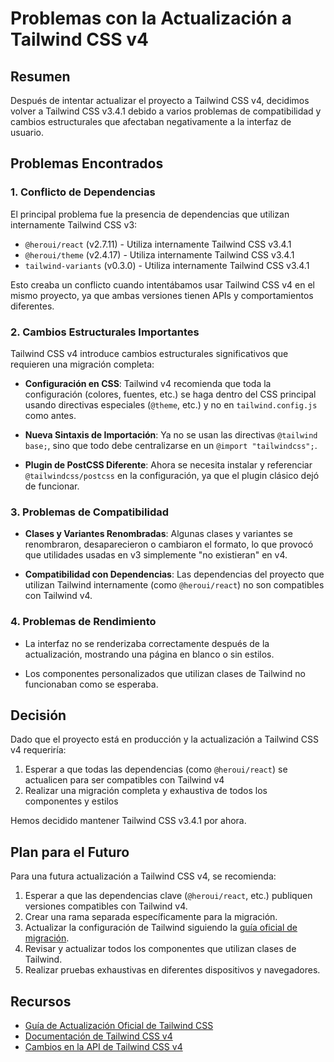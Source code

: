 # Problemas con la Actualización a Tailwind CSS v4

## Resumen

Después de intentar actualizar el proyecto a Tailwind CSS v4, decidimos volver a Tailwind CSS v3.4.1 debido a varios problemas de compatibilidad y cambios estructurales que afectaban negativamente a la interfaz de usuario.

## Problemas Encontrados

### 1. Conflicto de Dependencias

El principal problema fue la presencia de dependencias que utilizan internamente Tailwind CSS v3:

- `@heroui/react` (v2.7.11) - Utiliza internamente Tailwind CSS v3.4.1
- `@heroui/theme` (v2.4.17) - Utiliza internamente Tailwind CSS v3.4.1
- `tailwind-variants` (v0.3.0) - Utiliza internamente Tailwind CSS v3.4.1

Esto creaba un conflicto cuando intentábamos usar Tailwind CSS v4 en el mismo proyecto, ya que ambas versiones tienen APIs y comportamientos diferentes.

### 2. Cambios Estructurales Importantes

Tailwind CSS v4 introduce cambios estructurales significativos que requieren una migración completa:

- **Configuración en CSS**: Tailwind v4 recomienda que toda la configuración (colores, fuentes, etc.) se haga dentro del CSS principal usando directivas especiales (`@theme`, etc.) y no en `tailwind.config.js` como antes.

- **Nueva Sintaxis de Importación**: Ya no se usan las directivas `@tailwind base;`, sino que todo debe centralizarse en un `@import "tailwindcss";`.

- **Plugin de PostCSS Diferente**: Ahora se necesita instalar y referenciar `@tailwindcss/postcss` en la configuración, ya que el plugin clásico dejó de funcionar.

### 3. Problemas de Compatibilidad

- **Clases y Variantes Renombradas**: Algunas clases y variantes se renombraron, desaparecieron o cambiaron el formato, lo que provocó que utilidades usadas en v3 simplemente "no existieran" en v4.

- **Compatibilidad con Dependencias**: Las dependencias del proyecto que utilizan Tailwind internamente (como `@heroui/react`) no son compatibles con Tailwind v4.

### 4. Problemas de Rendimiento

- La interfaz no se renderizaba correctamente después de la actualización, mostrando una página en blanco o sin estilos.

- Los componentes personalizados que utilizan clases de Tailwind no funcionaban como se esperaba.

## Decisión

Dado que el proyecto está en producción y la actualización a Tailwind CSS v4 requeriría:

1. Esperar a que todas las dependencias (como `@heroui/react`) se actualicen para ser compatibles con Tailwind v4
2. Realizar una migración completa y exhaustiva de todos los componentes y estilos

Hemos decidido mantener Tailwind CSS v3.4.1 por ahora.

## Plan para el Futuro

Para una futura actualización a Tailwind CSS v4, se recomienda:

1. Esperar a que las dependencias clave (`@heroui/react`, etc.) publiquen versiones compatibles con Tailwind v4.
2. Crear una rama separada específicamente para la migración.
3. Actualizar la configuración de Tailwind siguiendo la [guía oficial de migración](https://tailwindcss.com/docs/upgrade-guide).
4. Revisar y actualizar todos los componentes que utilizan clases de Tailwind.
5. Realizar pruebas exhaustivas en diferentes dispositivos y navegadores.

## Recursos

- [Guía de Actualización Oficial de Tailwind CSS](https://tailwindcss.com/docs/upgrade-guide)
- [Documentación de Tailwind CSS v4](https://tailwindcss.com/docs)
- [Cambios en la API de Tailwind CSS v4](https://tailwindcss.com/docs/release-notes)